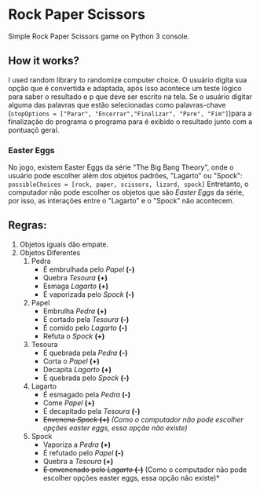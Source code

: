 # Rock Paper Scissors
Simple Rock Paper Scissors game on Python 3 console.

## How it works?
  I used random library to randomize computer choice.
  O usuário digita sua opção que é convertida e adaptada, após isso acontece um teste lógico para saber o resultado e p que deve ser escrito na tela. Se o usuário digitar alguma das palavras que estão selecionadas como palavras-chave (```stopOptions = ["Parar", "Encerrar","Finalizar", "Pare", "Fim"]```)para a finalização do programa  o programa para é exibido o resultado junto com a pontuaçõ geral.
  
### Easter Eggs
  No jogo, existem Easter Eggs da série "The Big Bang Theory", onde o usuário pode escolher além dos objetos padrões, "Lagarto" ou "Spock": ``` possibleChoices = [rock, paper, scissors, lizard, spock] ```
  Entretanto, o computador não pode escolher os objetos que são *Easter Eggs* da série, por isso, as interações entre o "Lagarto" e o "Spock" não acontecem.
  
## Regras:
  1. Objetos iguais dão empate.
  2. Objetos Diferentes
     1. Pedra
          * É embrulhada pelo _Papel_ **(-)**           
          * Quebra _Tesoura_ __(+)__           
          * Esmaga _Lagarto_ **(+)**           
          * É vaporizada pelo _Spock_ __(-)__          
     2. Papel
          * Embrulha _Pedra_ **(+)**
          * É cortado pela _Tesoura_ **(-)**
          * É comido pelo *Lagarto* **(-)**
          * Refuta o _Spock_ __(+)__          
     3. Tesoura
          * É quebrada pela *Pedra* __(-)__
          * Corta o *Papel* **(+)**
          * Decapita _Lagarto_ __(+)__
          * É quebrada pelo _Spock_ __(-)__      
     4. Lagarto
          * É esmagado pela *Pedra* __(-)__
          * Come _Papel_ **(+)**
          * É decapitado pela *Tesoura* **(-)**
          * ~~Envenena *Spock* **(+)**~~ *(Como o computador não pode escolher opções easter eggs, essa opção não existe)*      
     5. Spock
          * Vaporiza a _Pedra_ __(+)__
          * É refutado pelo _Papel_ **(-)**
          * Quebra a _Tesoura_ **(+)**
          * ~~É envenenado pelo _Lagarto_ **(-)**~~ (Como o computador não pode escolher opções easter eggs, essa opção não existe)*
